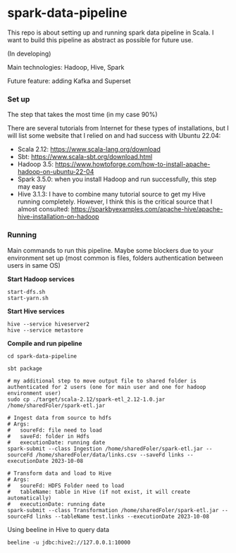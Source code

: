 # spark-data-pipeline

This repo is about setting up and running spark data pipeline in Scala. I want to build this pipeline as abstract as possible for future use.  

(In developing)

Main technologies: Hadoop, Hive, Spark

Future feature: adding Kafka and Superset

### Set up

The step that takes the most time (in my case 90%)

There are several tutorials from Internet for these types of installations, but I will list some website that I relied on and had success with Ubuntu 22.04:
- Scala 2.12: https://www.scala-lang.org/download 
- Sbt: https://www.scala-sbt.org/download.html 
- Hadoop 3.5: https://www.howtoforge.com/how-to-install-apache-hadoop-on-ubuntu-22-04
- Spark 3.5.0: when you install Hadoop and run successfully, this step may easy
- Hive 3.1.3: I have to combine many tutorial source to get my Hive running completely. However, I think this is the critical source that I almost consulted: https://sparkbyexamples.com/apache-hive/apache-hive-installation-on-hadoop

### Running

Main commands to run this pipeline. Maybe some blockers due to your environment set up (most common is files, folders authentication between users in same OS)

**Start Hadoop services**
```
start-dfs.sh
start-yarn.sh
```

**Start Hive services**
```
hive --service hiveserver2
hive --service metastore
```

**Compile and run pipeline**

```
cd spark-data-pipeline

sbt package

# my additional step to move output file to shared folder is authenticated for 2 users (one for main user and one for hadoop environment user)
sudo cp ./target/scala-2.12/spark-etl_2.12-1.0.jar /home/sharedFoler/spark-etl.jar  
```

```
# Ingest data from source to hdfs
# Args: 
#   soureFd: file need to load
#   saveFd: folder in Hdfs
#   executionDate: running date           
spark-submit --class Ingestion /home/sharedFoler/spark-etl.jar --sourceFd /home/sharedFoler/data/links.csv --saveFd links --executionDate 2023-10-08
```

```
# Transform data and load to Hive
# Args: 
#   soureFd: HDFS Folder need to load
#   tableName: table in Hive (if not exist, it will create automatically)
#   executionDate: running date  
spark-submit --class Transformation /home/sharedFoler/spark-etl.jar --sourceFd links --tableName test.links --executionDate 2023-10-08

```

Using beeline in Hive to query data
```
beeline -u jdbc:hive2://127.0.0.1:10000 
```